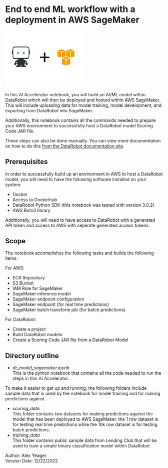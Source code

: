 # End to end ML workflow with a deployment in AWS SageMaker

<img src="images/DR%20and%20AWS%20Better%20Together.svg" width="250"/>
  
In this AI Accelerator notebook, you will build an AI/ML model within DataRobot which will then be deployed and hosted within AWS SageMaker. This will include uploading data for model training, model development, and exporting from DataRobot into SageMaker.  

Additionally, this notebook contains all the commands needed to prepare your AWS environment to successfully host a DataRobot model Scoring Code JAR file.  
  
These steps can also be done manually. You can view more documentation on how to do this [from the DataRobot documentation site](https://docs.datarobot.com/en/docs/platform/integrations/aws/sc-sagemaker.html#use-scoring-code-with-aws-sagemaker).

## Prerequisites

In order to successfully build up an environment in AWS to host a DataRobot model, you will need to have the following software installed on your system:
- Docker
- Access to Dockerhub
- DataRobot Python SDK (this notebook was tested with version 3.0.2)
- AWS Boto3 library

Additionally, you will need to have access to DataRobot with a generated API token and access to AWS with seperate generated access tokens.

## Scope

The notebook accomplishes the following tasks and builds the following items:

For AWS:

- ECR Repository
- S3 Bucket
- IAM Role for SageMaker
- SageMaker inference model
- SageMaker endpoint configuration
- SageMaker endpoint (for real time predictions)
- SageMaker batch transform job (for batch predictions)
  
For DataRobot:
- Create a project
- Build DataRobot models
- Create a Scoring Code JAR file from a DataRobot Model
  
## Directory outline

- *dr_model_sagemaker.ipynb*  
This is the python notebook that contains all the code needed to run the steps in this AI Accelerator.  
  
To make it easier to get up and running, the following folders include sample data that is used by the notebook for model training and for making predictions against.
- *scoring_data*  
This folder contains two datasets for making predictions against the model that has been deployed to AWS SageMaker. the 1 row dataset is for testing real time predictions while the 10k row dataset is for testing batch predictions.
- *training_data*  
This folder contains public sample data from Lending Club that will be used to train a simple binary classification model within DataRobot.


Author: Alex Yeager \
Version Date: 12/22/2022

